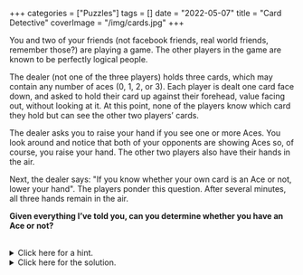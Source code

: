 +++
categories = ["Puzzles"]
tags = []
date = "2022-05-07"
title = "Card Detective"
coverImage = "/img/cards.jpg"
+++

You and two of your friends (not facebook friends, real world friends, remember those?) are playing a game. The other players in the game are known to be perfectly logical people.

<!--more-->

The dealer (not one of the three players) holds three cards, which may contain any number of aces (0, 1, 2, or 3). Each player is dealt one card face down, and asked to hold their card up against their forehead, value facing out, without looking at it. At this point, none of the players know which card they hold but can see the other two players’ cards. 

The dealer asks you to raise your hand if you see one or more Aces. You look around and notice that both of your opponents are showing Aces so, of course, you raise your hand. The other two players also have their hands in the air. 

Next, the dealer says: "If you know whether your own card is an Ace or not, lower your hand". The players ponder this question. After several minutes, all three hands remain in the air.

**Given everything I’ve told you, can you determine whether you have an Ace or not?**

<br>

<details>
<summary>Click here for a hint.</summary>
The solution to this puzzle involves indirect thinking, in the sense that it requires you to reach a conclusion based on other people’s inability to reach a conclusion. 
</details>

<details>
<summary>Click here for the solution.</summary>
Let’s call the three players A (that's you), B, and C. Player B’s hand is in the air because she sees at least one ace, which you know could be player C’s card. Now let’s imagine you hold some card other an ace. Player B will reason as follows:

> I can see that Player A doesn’t have an ace, so Player C must be looking at my ace. Player C can make a symmetric argument (if A doesn’t have an ace, then Player B must be looking at my ace). Thus, if you don’t hold an ace, with a moment of thought it will be obvious to hyper-logical players B and C that they hold aces and their hands will drop. The fact that they appear to be able to reach that conclusion, after some time, suggests that you must be holding an ace.
</details>
